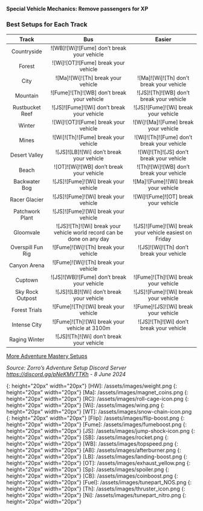 **Special Vehicle Mechanics: Remove passengers for XP**  

### Best Setups for Each Track

Track | Bus | Easier
:--: | :--: | :--:
Countryside | ![WB]![Wi]![Fume] don’t break your vehicle | 
Forest | ![Wi]![OT]![Fume] break your vehicle | 
City | ![Ma]![Wi]![Th] break your vehicle | ![Ma]![Wi]![Th] don’t break your vehicle
Mountain | ![Fume]![Th]![WB] don’t break your vehicle | ![JS]![Th]![WB] don’t break your vehicle
Rustbucket Reef | ![JS]![Fume]![Wi] don’t break your vehicle | ![JS]![Fume]![Wi] break your vehicle
Winter | ![Wi]![OT]![Fume] break your vehicle | ![Wi]![Ma]![Fume] break your vehicle
Mines | ![Wi]![Th]![Fume] break your vehicle | ![Wi]![Th]![Fume] don’t break your vehicle
Desert Valley | ![JS]![LB]![Wi] don’t break your vehicle | ![Wi]![Th]![JS] don’t break your vehicle
Beach | ![OT]![Wi]![WB] don’t break your vehicle | ![Th]![Wi]![WB] don’t break your vehicle
Backwater Bog | ![JS]![Fume]![Wi] break your vehicle | ![Ma]![Fume]![Wi] break your vehicle
Racer Glacier | ![JS]![Fume]![Wi] break your vehicle | ![Wi]![Fume]![OT] break your vehicle
Patchwork Plant | ![JS]![Fume]![Wi] break your vehicle | 
Gloomvale | ![JS]![Th]![Wi] break your vehicle world record can be done on any day | ![JS]![Fume]![Wi] break your vehicle easiest on Friday
Overspill Fun Rig | ![Fume]![Wi]![Th] break your vehicle | ![JS]![Wi]![Th] don’t break your vehicle
Canyon Arena | ![Fume]![Wi]![Th] break your vehicle | 
Cuptown | ![JS]![WB]![Fume] don’t break your vehicle | ![Fume]![Th]![Wi] break your vehicle
Sky Rock Outpost | ![JS]![LB]![Wi] don’t break your vehicle | ![JS]![Fume]![Wi] break your vehicle
Forest Trials | ![Fume]![Th]![Wi] break your vehicle | ![Fume]![JS]![Wi] break your vehicle
Intense City | ![Fume]![Th]![Wi] break your vehicle at 3100m | ![JS]![Th]![Wi] don’t break your vehicle
Raging Winter | ![JS]![Th]![Wi] don’t break your vehicle | 

[More Adventure Mastery Setups](/info/#adventures)  

*Source: Zorro’s Adventure Setup Discord Server https://discord.gg/pNeKMVTTKh - 8 June 2024*

[AC]: /assets/images/aircontrol.png
{: height="20px" width="20px"}
[HW]: /assets/images/weight.png
{: height="20px" width="20px"}
[Ma]: /assets/images/magnet_coins.png
{: height="20px" width="20px"}
[RC]: /assets/images/roll-cage-icon.png
{: height="20px" width="20px"}
[Wi]: /assets/images/wing.png
{: height="20px" width="20px"}
[WT]: /assets/images/snow-chain-icon.png
{: height="20px" width="20px"}
[Flip]: /assets/images/flip-boost.png
{: height="20px" width="20px"}
[Fume]: /assets/images/fumeboost.png
{: height="20px" width="20px"}
[JS]: /assets/images/jump-shock-icon.png
{: height="20px" width="20px"}
[SB]: /assets/images/rocket.png
{: height="20px" width="20px"}
[WB]: /assets/images/topspeed.png
{: height="20px" width="20px"}
[AB]: /assets/images/afterburner.png
{: height="20px" width="20px"}
[LB]: /assets/images/landing-boost.png
{: height="20px" width="20px"}
[OT]: /assets/images/exhaust_yellow.png
{: height="20px" width="20px"}
[Sp]: /assets/images/spoiler.png
{: height="20px" width="20px"}
[CB]: /assets/images/coinboost.png
{: height="20px" width="20px"}
[Fuel]: /assets/images/tunepart_NOS.png
{: height="20px" width="20px"}
[Th]: /assets/images/thruster_icon.png
{: height="20px" width="20px"}
[Ni]: /assets/images/tunepart_nitro.png
{: height="20px" width="20px"}

